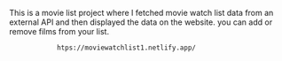 This is a movie list project where I fetched movie watch list data from an external API and then displayed the data on the website. you can add or remove films from your list.                                                 
                   
                htps://moviewatchlist1.netlify.app/      
 
